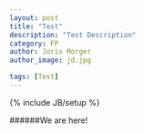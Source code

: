 ```yaml
---
layout: post
title: "Test"
description: "Test Description"
category: FP
author: Joris Morger
author_image: jd.jpg

tags: [Test]
---
```

{% include JB/setup %}

######We are here!